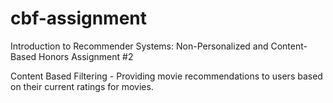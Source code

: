 # cbf-assignment
Introduction to Recommender Systems: Non-Personalized and Content-Based
Honors Assignment #2 

Content Based Filtering - 
Providing movie recommendations to users based on their current ratings for movies. 
